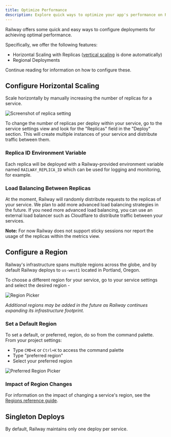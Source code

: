 ```yaml
---
title: Optimize Performance
description: Explore quick ways to optimize your app's performance on Railway.
---
```


Railway offers some quick and easy ways to configure deployments for achieving optimal performance.  

Specifically, we offer the following features:

- Horizontal Scaling with Replicas ([vertical scaling](/reference/scaling#vertical-autoscaling) is done automatically)
- Regional Deployments

Continue reading for information on how to configure these.

## Configure Horizontal Scaling

Scale horizontally by manually increasing the number of replicas for a service.

<Image src="https://res.cloudinary.com/railway/image/upload/v1684534939/docs/Export-replica_lrtrvs.png"
alt="Screenshot of replica setting"
layout="responsive"
width={800} height={317} quality={100} />


To change the number of replicas per deploy within your service, go to the service settings view and look for the "Replicas" field in the "Deploy" section. This will create multiple instances of your service and distribute traffic between them.

### Replica ID Environment Variable

Each replica will be deployed with a Railway-provided environment variable named `RAILWAY_REPLICA_ID` which can be used for logging and monitoring, for example.

### Load Balancing Between Replicas

At the moment, Railway will randomly distribute requests to the replicas of your service. We plan to add more advanced load balancing strategies in the future. If you need more advanced load balancing, you can use an external load balancer such as Cloudflare to distribute traffic between your services.

**Note:** For now Railway does not support sticky sessions nor report the usage of the replicas within the metrics view.

## Configure a Region

Railway's infrastructure spans multiple regions across the globe, and by default Railway deploys to `us-west1` located in Portland, Oregon.

To choose a different region for your service, go to your service settings and select the desired region -

<Image
    quality={100}
    width={1359}
    height={651}
    src="https://res.cloudinary.com/railway/image/upload/v1695660846/docs/service_region_picker.png"
    alt="Region Picker"
/>

*Additional regions may be added in the future as Railway continues expanding its infrastructure footprint.*

### Set a Default Region

To set a default, or preferred, region, do so from the command palette.  From your project settings:
- Type `CMD+K` or `Ctrl+K` to access the command palette
- Type "preferred region"
- Select your preferred region

<Image
    quality={100}
    width={959}
    height={651}
    src="https://res.cloudinary.com/railway/image/upload/v1730327915/docs/preferredRegion_i33w6q.png"
    alt="Preferred Region Picker"
/>

### Impact of Region Changes

For information on the impact of changing a service's region, see the [Regions reference guide](/reference/deployment-regions#impact-of-region-changes).

## Singleton Deploys

By default, Railway maintains only one deploy per service.
